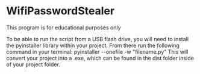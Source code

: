 # WifiPasswordStealer
This program is for educational purposes only

To be able to run the script from a USB flash drive, you will need to install the pyinstaller library within your project.
From there run the following command in your terminal: pyinstaller --onefile -w "filename.py"
This will convert your project into a .exe, which can be found in the dist folder inside of your project folder.
